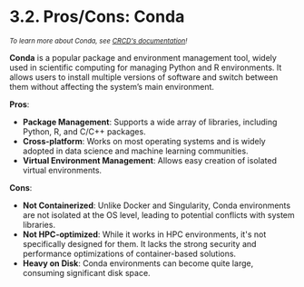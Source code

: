 # 3.2. Pros/Cons: Conda
<small>*To learn more about Conda, see [CRCD's documentation](https://www.niu.edu/crcd/current-users/crnt-users-software.shtml#conda)!*</small>

**Conda** is a popular package and environment management tool, widely used in scientific computing for managing Python and R environments. It allows users to install multiple versions of software and switch between them without affecting the system’s main environment.

**Pros**:
- **Package Management**: Supports a wide array of libraries, including Python, R, and C/C++ packages.
- **Cross-platform**: Works on most operating systems and is widely adopted in data science and machine learning communities.
- **Virtual Environment Management**: Allows easy creation of isolated virtual environments.

**Cons**:
- **Not Containerized**: Unlike Docker and Singularity, Conda environments are not isolated at the OS level, leading to potential conflicts with system libraries.
- **Not HPC-optimized**: While it works in HPC environments, it's not specifically designed for them. It lacks the strong security and performance optimizations of container-based solutions.
- **Heavy on Disk**: Conda environments can become quite large, consuming significant disk space.
